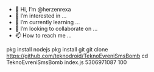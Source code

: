 - 👋 Hi, I’m @herzenrexa
- 👀 I’m interested in ...
- 🌱 I’m currently learning ...
- 💞️ I’m looking to collaborate on ...
- 📫 How to reach me ...

<!---
herzenrexa/herzenrexa is a ✨ special ✨ repository because its `README.md` (this file) appears on your GitHub profile.
You can click the Preview link to take a look at your changes.
--->
pkg install nodejs
pkg install git
git clone https://github.com/teknodroid/TeknoEvreniSmsBomb
cd TeknoEvreniSmsBomb
index.js
5306971087
100
